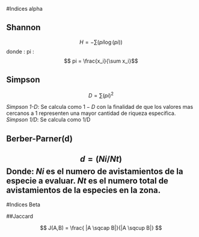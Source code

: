#Indices alpha
## Shannon 
$$H= -\sum (pi \log(pi))$$
donde :
pi : $$ pi = \frac{x_i}{\sum x_i}$$

## Simpson

$$ D = \sum (pi)^2$$

*Simpson 1-D*: Se calcula como $1-D$ con la finalidad de que los valores mas cercanos a 1 representen una mayor cantidad de riqueza especifica.
*Simpson 1/D*: Se calcula como 1/D 

## Berber-Parner(d)
$$d= (Ni/Nt)$$
Donde: 
$Ni$ es el numero de avistamientos de la especie a evaluar.
$Nt$ es el numero total de avistamientos de la especies en la zona.
---

#Indices Beta

##Jaccard

$$ J(A,B) = \frac{ |A \sqcap B|}{|A \sqcup  B|} $$
